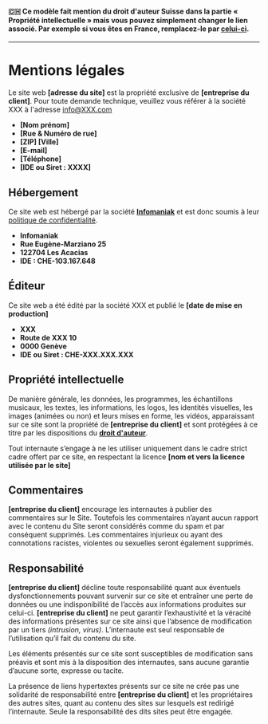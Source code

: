 #### 🇨🇭 Ce modèle fait mention du droit d'auteur Suisse dans la partie « Propriété intellectuelle » mais vous pouvez simplement changer le lien associé. Par exemple si vous êtes en France, remplacez-le par [celui-ci](https://www.inpi.fr/fr/comprendre-la-propriete-intellectuelle/les-autres-modes-de-protection/le-droit-dauteur).

---

# Mentions légales

Le site web **[adresse du site]** est la propriété exclusive de **[entreprise du client]**. Pour toute demande technique, veuillez vous référer à la société XXX à l'adresse [i](mailto:info@925.ch)nfo@XXX.com

- **[Nom prénom]**
- **[Rue & Numéro de rue]**
- **[ZIP] [Ville]**
- **[E-mail]**
- **[Téléphone]**
- **[IDE ou Siret : XXXX]**

## Hébergement

Ce site web est hébergé par la société **[Infomaniak](https://www.infomaniak.com/)** et est donc soumis à leur [politique de confidentialité](https://www.infomaniak.com/fr/cgv/politique-de-confidentialite).

- **Infomaniak**
- **Rue Eugène-Marziano 25**
- **122704 Les Acacias**
- **IDE : CHE-103.167.648**

## Éditeur

Ce site web a été édité par la société XXX et publié le **[date de mise en production]**

- **XXX**
- **Route de XXX 10**
- **0000 Genève**
- **IDE ou Siret : CHE-XXX.XXX.XXX**

## Propriété intellectuelle

De manière générale, les données, les programmes, les échantillons musicaux, les textes, les informations, les logos, les identités visuelles, les images (animées ou non) et leurs mises en forme, les vidéos, apparaissant sur ce site sont la propriété de **[entreprise du client]** et sont protégées à ce titre par les dispositions du **[droit d'auteur](https://www.kmu.admin.ch/kmu/fr/home/savoir-pratique/gestion-pme/propriete-intellectuelle/marques-brevets-designs-droit-auteur%20/droit-auteur.html)**.

Tout internaute s’engage à ne les utiliser uniquement dans le cadre strict cadre offert par ce site, en respectant la licence **[nom et vers la licence utilisée par le site]**

## Commentaires

**[entreprise du client]** encourage les internautes à publier des commentaires sur le Site. Toutefois les commentaires n’ayant aucun rapport avec le contenu du Site seront considérés comme du spam et par conséquent supprimés. Les commentaires injurieux ou ayant des connotations racistes, violentes ou sexuelles seront également supprimés.

## Responsabilité

**[entreprise du client]** décline toute responsabilité quant aux éventuels dysfonctionnements pouvant survenir sur ce site et entraîner une perte de données ou une indisponibilité de l’accès aux informations produites sur celui-ci. **[entreprise du client]** ne peut garantir l’exhaustivité et la véracité des informations présentes sur ce site ainsi que l’absence de modification par un tiers _(intrusion, virus)_. L’internaute est seul responsable de l’utilisation qu’il fait du contenu du site.

Les éléments présentés sur ce site sont susceptibles de modification sans préavis et sont mis à la disposition des internautes, sans aucune garantie d’aucune sorte, expresse ou tacite.

La présence de liens hypertextes présents sur ce site ne crée pas une solidarité de responsabilité entre **[entreprise du client]** et les propriétaires des autres sites, quant au contenu des sites sur lesquels est redirigé l’internaute. Seule la responsabilité des dits sites peut être engagée.
